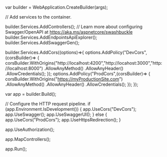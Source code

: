 var builder = WebApplication.CreateBuilder(args);

// Add services to the container.

builder.Services.AddControllers();
// Learn more about configuring Swagger/OpenAPI at https://aka.ms/aspnetcore/swashbuckle
builder.Services.AddEndpointsApiExplorer();
builder.Services.AddSwaggerGen();

builder.Services.AddCors((options)=>{
    options.AddPolicy("DevCors",(corsBuilder)=>
        {
            corsBuilder.WithOrigins("http://localhost:4200","http://locahost:3000","http://localhost:8000")
                .AllowAnyMethod()
                .AllowAnyHeader()
                .AllowCredentials();
        });
    options.AddPolicy("ProdCors",(corsBuilder)=>
        {
            corsBuilder.WithOrigins("https://myProductionSite.com")
                .AllowAnyMethod()
                .AllowAnyHeader()
                .AllowCredentials();
        });
});

var app = builder.Build();

// Configure the HTTP request pipeline.
if (app.Environment.IsDevelopment())
{
    app.UseCors("DevCors");
    app.UseSwagger();
    app.UseSwaggerUI();
}
else 
{
    app.UseCors("ProdCors");
    app.UseHttpsRedirection();
}

app.UseAuthorization();

app.MapControllers();

app.Run();
